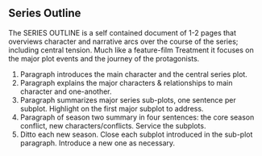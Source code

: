 <!-- series-outline --><!-- auto-populated -->

## Series Outline

The SERIES OUTLINE is a self contained document of 1-2 pages that overviews character and narrative arcs over the course of the series; including central tension. Much like a feature-film Treatment it focuses on the major plot events and the journey of the protagonists.

<!-- _**a one-page (4-5 paragraph) summary of the world, major characters and central tension.**_

Write an overview of the series idea, describing the world or setting it takes place in, the unique conflicts faced, and the dynamics between main characters that fuel the story. This is a great sales tool because you're going to highlight the most interesting facets and themes of the series. You should be able to do this in three paragraphs, but a few pages is ok so long as the writing is "tight" and reads efficiently, moving the story beat by beat. -->

<!-- Looking at PoI's formatting https://en.wikipedia.org/wiki/Person_of_Interest_(TV_series) -->

1. Paragraph introduces the main character and the central series plot.
2. Paragraph explains the major characters & relationships to main character and one-another.
3. Paragraph summarizes major series sub-plots, one sentence per subplot. Highlight on the first major subplot to address.
4. Paragraph of season two summary in four sentences: the core season conflict, new characters/conflicts. Service the subplots.
5. Ditto each new season. Close each subplot introduced in the sub-plot paragraph. Introduce a new one as necessary.
<!-- /series-outline -->
